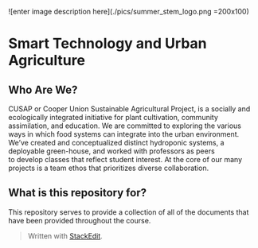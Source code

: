 ﻿
![enter image description here](./pics/summer_stem_logo.png =200x100) 
# Smart Technology and Urban Agriculture
 ## Who Are We?
 CUSAP or Cooper Union Sustainable Agricultural Project, is a socially and ecologically integrated initiative for plant cultivation, community assimilation, and education. We are committed to exploring the various ways in which food systems can integrate into the urban environment. We’ve created and conceptualized distinct hydroponic systems, a deployable green-house, and worked with professors as peers  
to develop classes that reflect student interest. At the core of our many projects is a team ethos that prioritizes  diverse collaboration.

## What is this repository for?
This repository serves to provide a collection of all of the documents that have been provided throughout the course. 

> Written with [StackEdit](https://stackedit.io/).
